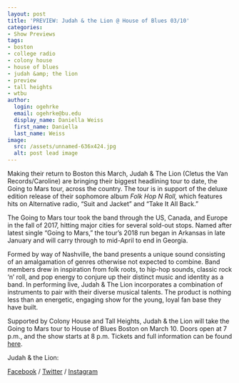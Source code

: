 ```yaml
---
layout: post
title: 'PREVIEW: Judah & the Lion @ House of Blues 03/10'
categories:
- Show Previews
tags:
- boston
- college radio
- colony house
- house of blues
- judah &amp; the lion
- preview
- tall heights
- wtbu
author:
  login: ogehrke
  email: ogehrke@bu.edu
  display_name: Daniella Weiss
  first_name: Daniella
  last_name: Weiss
image:
  src: /assets/unnamed-636x424.jpg
  alt: post lead image
---
```

Making their return to Boston this March, Judah & The Lion (Cletus the Van Records/Caroline) are bringing their biggest headlining tour to date, the Going to Mars tour, across the country. The tour is in support of the deluxe edition release of their sophomore album _Folk Hop N Roll,_ which features hits on Alternative radio, “Suit and Jacket” and “Take It All Back.”

The Going to Mars tour took the band through the US, Canada, and Europe in the fall of 2017, hitting major cities for several sold-out stops. Named after latest single “Going to Mars,” the tour’s 2018 run began in Arkansas in late January and will carry through to mid-April to end in Georgia.

Formed by way of Nashville, the band presents a unique sound consisting of an amalgamation of genres otherwise not expected to combine. Band members drew in inspiration from folk roots, to hip-hop sounds, classic rock ‘n’ roll, and pop energy to conjure up their distinct music and identity as a band. In performing live, Judah & The Lion incorporates a combination of instruments to pair with their diverse musical talents. The product is nothing less than an energetic, engaging show for the young, loyal fan base they have built.

Supported by Colony House and Tall Heights, Judah & the Lion will take the Going to Mars tour to House of Blues Boston on March 10. Doors open at 7 p.m., and the show starts at 8 p.m. Tickets and full information can be found [here](https://www.judahandthelion.com/).

Judah & the Lion:

[Facebook](https://www.facebook.com/judahandthelion/) / [Twitter](https://twitter.com/judahandthelion) / [Instagram](https://www.instagram.com/judahandthelion/)